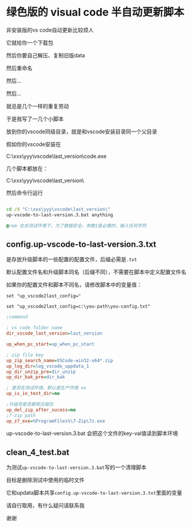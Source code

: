 # 绿色版的 visual code 半自动更新脚本

非安装版的vs code自动更新比较烦人

它就给你一个下载包

然后你要自己解压、复制旧版data

然后重命名

然后...

然后...

就总是几个一样的重复劳动


于是我写了一几个小脚本

放到你的vscode同级目录，就是和vscode安装目录同一个父目录

假如你的vscode安装在

C:\xxx\yyy\vscode\last_version\code.exe

几个脚本都放在：

C:\xxx\yyy\vscode\last_version\


然后命令行运行

```bat

cd /d "C:\xxx\yyy\vscode\last_version\"
up-vscode-to-last-version.3.bat anything

@rem 在非测试环境下，为了数据安全，参数1是必需的，输入任何字符
```

## config.up-vscode-to-last-version.3.txt

是存放升级脚本的一些配置的配置文件，后缀必需是`.txt`

默认配置文件名和升级脚本同名（后缀不同），不需要在脚本中定义配置文件名

如果你的配置文件和脚本不同名，请修改脚本中的变量值：

`set "up_vscode2last_config="`

`set "up_vscode2last_config=c:\you-path\you-config.txt"`



```ini
;commond

; vs code folder name
dir_vscode_last_version=last_version

up_when_pc_start=up_when_pc_start

; zip file key
up_zip_search_name=VSCode-win32-x64*.zip
up_log_dir=log_vscode_uppdata_1
up_dir_unzip_pre=dir_unzip
up_dir_bak_pre=dir_bak

; 是否在测试环境，默认是生产环境 no
up_is_in_test_dir=no

;升级完是否删除压缩包
up_del_zip_after_sucess=no
;7-zip path
up_z7_exe=%ProgramFiles%\7-Zip\7z.exe

```

up-vscode-to-last-version.3.bat 
会把这个文件的key-val值读到脚本环境

##  clean_4_test.bat

为测试`up-vscode-to-last-version.3.bat`写的一个清理脚本

目标是删除测试中使用的临时文件

它和updata脚本共享`config.up-vscode-to-last-version.3.txt`里面的变量

请自行取用，有什么疑问请联系我

谢谢


